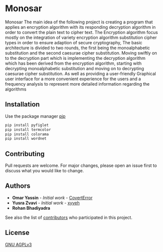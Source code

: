 # Monosar
Monosar The main idea of the following project is creating a program that applies an encryption algorithm with its responding decryption algorithm in order to convert the plain text to cipher text. The Encryption algorithm focus mostly on the integration of variety encryption algorithm substitution cipher types in order to ensure adaption of secure cryptography, The basic architecture is divided to two rounds, the first being the monoalphabetic substitution and the second caesurae cipher substitution. Moving swiftly on to the decryption part which is implementing the decryption algorithm which has been derived from the encryption algorithm, starting with decrypting monoalphabetic substitution and moving on to decrypting  caesurae cipher substitution. As well as providing a user-friendly Graphical user interface for a more convenient experience for the users and a frequency analysis to represent more detailed information regarding the algorithms

## Installation

Use the package manager [pip](https://pip.pypa.io/en/stable/)

```bash
pip install pyfiglet
pip install termcolor
pip install colorama
pip install wordnet
```
## Contributing
Pull requests are welcome. For major changes, please open an issue first to discuss what you would like to change.
## Authors
* **Omar Yassin** - *Initial work* - [CovertError](https://github.com/CovertError)
* **Yusra Zvavi** - *Initial work* - [xyveh](https://github.com/xyveh)
* **Rohan Bhadiyadra** 


See also the list of [contributors](https://github.com/CovertError/Monosar/contributors) who participated in this project.

## License
[GNU AGPLv3](https://choosealicense.com/licenses/agpl-3.0/)



